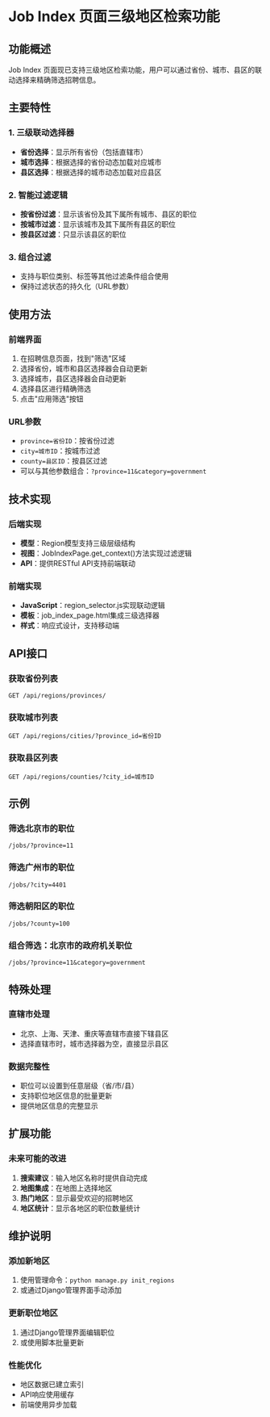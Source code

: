 # Job Index 页面三级地区检索功能

## 功能概述

Job Index 页面现已支持三级地区检索功能，用户可以通过省份、城市、县区的联动选择来精确筛选招聘信息。

## 主要特性

### 1. 三级联动选择器
- **省份选择**：显示所有省份（包括直辖市）
- **城市选择**：根据选择的省份动态加载对应城市
- **县区选择**：根据选择的城市动态加载对应县区

### 2. 智能过滤逻辑
- **按省份过滤**：显示该省份及其下属所有城市、县区的职位
- **按城市过滤**：显示该城市及其下属所有县区的职位
- **按县区过滤**：只显示该县区的职位

### 3. 组合过滤
- 支持与职位类别、标签等其他过滤条件组合使用
- 保持过滤状态的持久化（URL参数）

## 使用方法

### 前端界面
1. 在招聘信息页面，找到"筛选"区域
2. 选择省份，城市和县区选择器会自动更新
3. 选择城市，县区选择器会自动更新
4. 选择县区进行精确筛选
5. 点击"应用筛选"按钮

### URL参数
- `province=省份ID`：按省份过滤
- `city=城市ID`：按城市过滤
- `county=县区ID`：按县区过滤
- 可以与其他参数组合：`?province=11&category=government`

## 技术实现

### 后端实现
- **模型**：Region模型支持三级层级结构
- **视图**：JobIndexPage.get_context()方法实现过滤逻辑
- **API**：提供RESTful API支持前端联动

### 前端实现
- **JavaScript**：region_selector.js实现联动逻辑
- **模板**：job_index_page.html集成三级选择器
- **样式**：响应式设计，支持移动端

## API接口

### 获取省份列表
```
GET /api/regions/provinces/
```

### 获取城市列表
```
GET /api/regions/cities/?province_id=省份ID
```

### 获取县区列表
```
GET /api/regions/counties/?city_id=城市ID
```

## 示例

### 筛选北京市的职位
```
/jobs/?province=11
```

### 筛选广州市的职位
```
/jobs/?city=4401
```

### 筛选朝阳区的职位
```
/jobs/?county=100
```

### 组合筛选：北京市的政府机关职位
```
/jobs/?province=11&category=government
```

## 特殊处理

### 直辖市处理
- 北京、上海、天津、重庆等直辖市直接下辖县区
- 选择直辖市时，城市选择器为空，直接显示县区

### 数据完整性
- 职位可以设置到任意层级（省/市/县）
- 支持职位地区信息的批量更新
- 提供地区信息的完整显示

## 扩展功能

### 未来可能的改进
1. **搜索建议**：输入地区名称时提供自动完成
2. **地图集成**：在地图上选择地区
3. **热门地区**：显示最受欢迎的招聘地区
4. **地区统计**：显示各地区的职位数量统计

## 维护说明

### 添加新地区
1. 使用管理命令：`python manage.py init_regions`
2. 或通过Django管理界面手动添加

### 更新职位地区
1. 通过Django管理界面编辑职位
2. 或使用脚本批量更新

### 性能优化
- 地区数据已建立索引
- API响应使用缓存
- 前端使用异步加载 